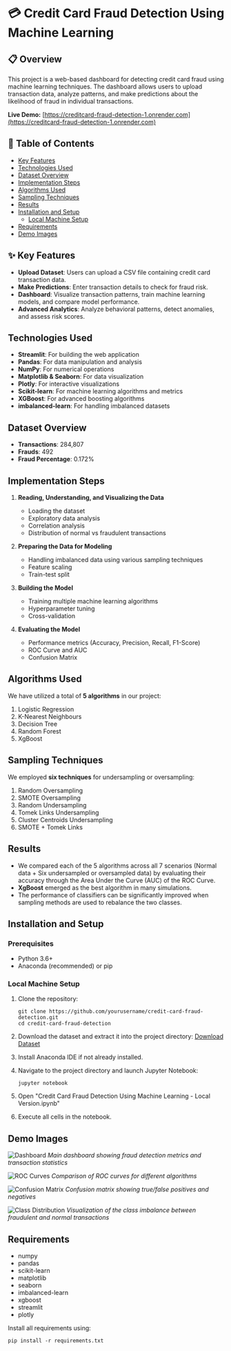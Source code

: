 # 💳 Credit Card Fraud Detection Using Machine Learning

## 📋 Overview

This project is a web-based dashboard for detecting credit card fraud using machine learning techniques. The dashboard allows users to upload transaction data, analyze patterns, and make predictions about the likelihood of fraud in individual transactions.

**Live Demo:** [https://creditcard-fraud-detection-1.onrender.com](https://creditcard-fraud-detection-1.onrender.com)

## 📑 Table of Contents
- [Key Features](#key-features)
- [Technologies Used](#technologies-used)
- [Dataset Overview](#dataset-overview)
- [Implementation Steps](#implementation-steps)
- [Algorithms Used](#algorithms-used)
- [Sampling Techniques](#sampling-techniques)
- [Results](#results)
- [Installation and Setup](#installation-and-setup)
  - [Local Machine Setup](#local-machine-setup)
- [Requirements](#requirements)
- [Demo Images](#demo-images)


## ✨ Key Features

* **Upload Dataset**: Users can upload a CSV file containing credit card transaction data.
* **Make Predictions**: Enter transaction details to check for fraud risk.
* **Dashboard**: Visualize transaction patterns, train machine learning models, and compare model performance.
* **Advanced Analytics**: Analyze behavioral patterns, detect anomalies, and assess risk scores.
  
## Technologies Used

- **Streamlit**: For building the web application
- **Pandas**: For data manipulation and analysis
- **NumPy**: For numerical operations
- **Matplotlib & Seaborn**: For data visualization
- **Plotly**: For interactive visualizations
- **Scikit-learn**: For machine learning algorithms and metrics
- **XGBoost**: For advanced boosting algorithms
- **imbalanced-learn**: For handling imbalanced datasets
  
## Dataset Overview

- **Transactions**: 284,807
- **Frauds**: 492
- **Fraud Percentage**: 0.172%

## Implementation Steps

1. **Reading, Understanding, and Visualizing the Data**
   - Loading the dataset
   - Exploratory data analysis
   - Correlation analysis
   - Distribution of normal vs fraudulent transactions

2. **Preparing the Data for Modeling**
   - Handling imbalanced data using various sampling techniques
   - Feature scaling
   - Train-test split

3. **Building the Model**
   - Training multiple machine learning algorithms
   - Hyperparameter tuning
   - Cross-validation

4. **Evaluating the Model**
   - Performance metrics (Accuracy, Precision, Recall, F1-Score)
   - ROC Curve and AUC
   - Confusion Matrix



## Algorithms Used

We have utilized a total of **5 algorithms** in our project:

1. Logistic Regression
2. K-Nearest Neighbours
3. Decision Tree
4. Random Forest
5. XgBoost

## Sampling Techniques

We employed **six techniques** for undersampling or oversampling:

1. Random Oversampling
2. SMOTE Oversampling
3. Random Undersampling
4. Tomek Links Undersampling
5. Cluster Centroids Undersampling
6. SMOTE + Tomek Links

## Results

- We compared each of the 5 algorithms across all 7 scenarios (Normal data + Six undersampled or oversampled data) by evaluating their accuracy through the Area Under the Curve (AUC) of the ROC Curve.
- **XgBoost** emerged as the best algorithm in many simulations.
- The performance of classifiers can be significantly improved when sampling methods are used to rebalance the two classes.


## Installation and Setup

### Prerequisites
- Python 3.6+
- Anaconda (recommended) or pip

### Local Machine Setup

1. Clone the repository:
   ```
   git clone https://github.com/yourusername/credit-card-fraud-detection.git
   cd credit-card-fraud-detection
   ```

2. Download the dataset and extract it into the project directory:
   [Download Dataset](https://www.kaggle.com/mlg-ulb/creditcardfraud)

3. Install Anaconda IDE if not already installed.

4. Navigate to the project directory and launch Jupyter Notebook:
   ```
   jupyter notebook
   ```

5. Open "Credit Card Fraud Detection Using Machine Learning - Local Version.ipynb"

6. Execute all cells in the notebook.


## Demo Images

![Dashboard](/images/dashboard.png)
*Main dashboard showing fraud detection metrics and transaction statistics*

![ROC Curves](/images/roc_curves.png)
*Comparison of ROC curves for different algorithms*

![Confusion Matrix](/images/confusion_matrix.png)
*Confusion matrix showing true/false positives and negatives*

![Class Distribution](/images/class_distribution.png)
*Visualization of the class imbalance between fraudulent and normal transactions*


## Requirements

- numpy
- pandas
- scikit-learn
- matplotlib
- seaborn
- imbalanced-learn
- xgboost
- streamlit
- plotly

Install all requirements using:
```
pip install -r requirements.txt
```


